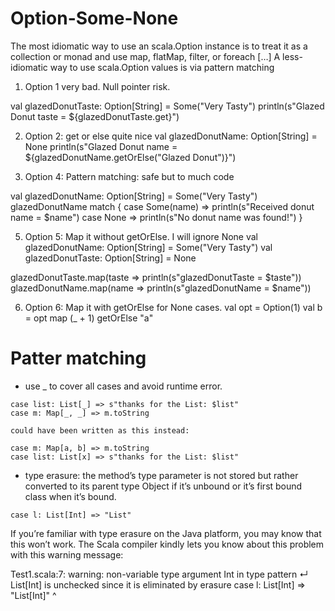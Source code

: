 Option-Some-None
=================

The most idiomatic way to use an scala.Option instance is to treat it as a collection or monad and use map, flatMap, filter, or foreach […] 
A less-idiomatic way to use scala.Option values is via pattern matching

1) Option 1 very bad. Null pointer risk.

val glazedDonutTaste: Option[String] = Some("Very Tasty")
println(s"Glazed Donut taste = ${glazedDonutTaste.get}")

2) Option 2: get or else quite nice 
val glazedDonutName: Option[String] = None
println(s"Glazed Donut name = ${glazedDonutName.getOrElse("Glazed Donut")}")

3) Option 4: Pattern matching: safe but to much code 

val glazedDonutName: Option[String] = Some("Very Tasty")
glazedDonutName match {
    case Some(name) => println(s"Received donut name = $name")
    case None       => println(s"No donut name was found!")
}

5) Option 5: Map it without getOrElse. I will ignore None 
val glazedDonutName: Option[String] = Some("Very Tasty")
val glazedDonutTaste: Option[String] = None

glazedDonutTaste.map(taste => println(s"glazedDonutTaste = $taste"))
glazedDonutName.map(name => println(s"glazedDonutName = $name"))

6) Option 6: Map it with getOrElse for None cases.
val opt = Option(1)
val b = opt map (_ + 1) getOrElse "a"

Patter matching
===============
* use _ to cover all cases and avoid runtime error.


```
case list: List[_] => s"thanks for the List: $list"
case m: Map[_, _] => m.toString

could have been written as this instead:

case m: Map[a, b] => m.toString
case list: List[x] => s"thanks for the List: $list"
```

*  type erasure:  the method’s type parameter is not stored but rather converted to its parent type Object 
if it’s unbound or it’s first bound class when it’s bound.

```
case l: List[Int] => "List"
```
If you’re familiar with type erasure on the Java platform, you may know that this won’t work. 
The Scala compiler kindly lets you know about this problem with this warning message:

Test1.scala:7: warning: non-variable type argument Int in type pattern ↵
List[Int] is unchecked since it is eliminated by erasure
    case l: List[Int] => "List[Int]"
            ^